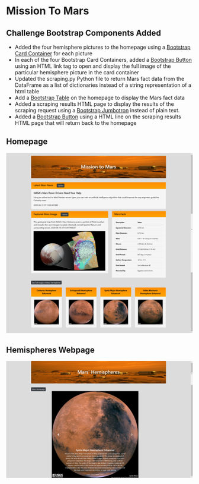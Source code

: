 # Mission To Mars
## Challenge Bootstrap Components Added 

* Added the four hemisphere pictures to the homepage using a [Bootstrap Card Container](https://getbootstrap.com/docs/4.0/components/card/#example) for each picture
* In each of the four Bootstrap Card Containers, added a [Bootstrap Button](https://getbootstrap.com/docs/4.0/components/buttons/#examples) using an HTML link tag to open and display the full image of the particular hemisphere picture in the card container
* Updated the scraping.py Python file to return Mars fact data from the DataFrame as a list of dictionaries instead of a string representation of a html table
* Add a [Bootstrap Table](https://getbootstrap.com/docs/4.0/content/tables/#examples) on the homepage to display the Mars fact data
* Added a scraping results HTML page to display the results of the scraping request using a [Bootstrap Jumbotron](https://getbootstrap.com/docs/4.0/components/jumbotron/) instead of plain text. 
* Added a [Bootstrap Button](https://getbootstrap.com/docs/4.0/components/buttons/#examples) using a HTML line on the scraping results HTML page that will return back to the homepage


## Homepage
<img src="https://github.com/berndab/mission_to_mars/blob/master/screenshots/homepage.jpg" />

## Hemispheres Webpage

<img src="https://github.com/berndab/mission_to_mars/blob/master/screenshots/mars_hemisphere_pages.jpg" />
